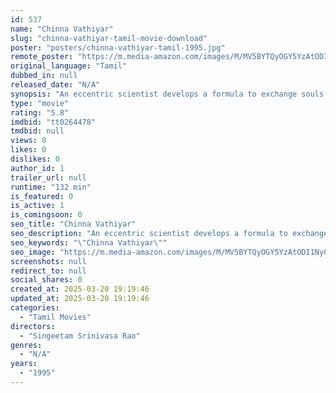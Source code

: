 ```yaml
---
id: 537
name: "Chinna Vathiyar"
slug: "chinna-vathiyar-tamil-movie-download"
poster: "posters/chinna-vathiyar-tamil-1995.jpg"
remote_poster: "https://m.media-amazon.com/images/M/MV5BYTQyOGY5YzAtODI1Ny00MzNjLWIyMTMtYjk5MjdkNGYxOWRiXkEyXkFqcGc@._V1_SX300.jpg"
original_language: "Tamil"
dubbed_in: null
released_date: "N/A"
synopsis: "An eccentric scientist develops a formula to exchange souls across bodies, to comic effect."
type: "movie"
rating: "5.8"
imdbid: "tt0264478"
tmdbid: null
views: 0
likes: 0
dislikes: 0
author_id: 1
trailer_url: null
runtime: "132 min"
is_featured: 0
is_active: 1
is_comingsoon: 0
seo_title: "Chinna Vathiyar"
seo_description: "An eccentric scientist develops a formula to exchange souls across bodies, to comic effect."
seo_keywords: "\"Chinna Vathiyar\""
seo_image: "https://m.media-amazon.com/images/M/MV5BYTQyOGY5YzAtODI1Ny00MzNjLWIyMTMtYjk5MjdkNGYxOWRiXkEyXkFqcGc@._V1_SX300.jpg"
screenshots: null
redirect_to: null
social_shares: 0
created_at: 2025-03-20 19:19:46
updated_at: 2025-03-20 19:19:46
categories:
  - "Tamil Movies"
directors:
  - "Singeetam Srinivasa Rao"
genres:
  - "N/A"
years:
  - "1995"
---
```

